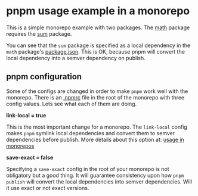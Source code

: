# pnpm usage example in a monorepo 

This is a simple monorepo example with two packages.
The [math](./math) package requires the [sum](./sum) package.

You can see that the `sum` package is specified as a local
dependency in the `math` package's [package.json](./math/package.json).
This is OK, because pnpm will convert the local dependency into a
semver dependency on publish.

## pnpm configuration

Some of the configs are changed in order to make `pnpm` work well with
the monorepo. There is an [.npmrc](./.npmrc) file in the root of the
monorepo with three config values. Lets see what each of them are doing.

**link-local = true**

This is the most important change for a monorepo.
The `link-local` config makes `pnpm` symlink local dependencies and convert them to semver
dependencies before publish. More details about this option at: [usage in monorepos](../../docs/recipes/usage-in-monorepos.md)

**save-exact = false**

Specifying a `save-exact` config in the root of your monorepo is not obligatory but a good thing.
It will guarantee consistency upon how `pnpm publish` will convert the local dependencies into semver dependencies.
Will it use exact or not exact versions.
